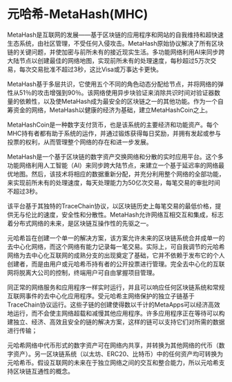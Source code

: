 # 元哈希-MetaHash(MHC)

MetaHash是互联网的发展——基于区块链的应用程序和网站的自我维持和超快速生态系统，由社区管理，不受任何入侵攻击。MetaHash原始协议解决了所有区块链的关键问题，并使加密与前所未有的接近现实生活。多功能网络利用AI来同步跨大陆节点以创建最佳的网络地图，实现前所未有的处理速度，每秒超过5万次交易，每次交易批准不超过3秒，这比Visa或万事达卡更快。

MetaHash基于多层共识，它使用五个不同的角色动态分配给节点，并将网络的弹性从51％的攻击增强到90％。该网络使用异步块验证来消除共识时间对验证器数量的依赖性，以及使MetaHash成为最安全的区块链之一的其他功能。作为一个自筹资金的网络，MetaHash以健康的经济为基础，建立MetaHashCoin之上。

MetaHashCoin是一种数字支付货币，也是该系统的主要经济和功能资产。每个MHC持有者都有助于系统的运作，并通过锻炼获得每日奖励，并拥有发起或参与投票的权利，从而管理整个网络的存在和进一步发展。

MetaHash是一个基于区块链的数字资产交换网络和分散的实时应用平台。这个多功能网络利用人工智能（Al）来同步跨大陆节点，来建立一个基于延迟率的网络最优地图。然后，该技术将相应的数据重新分配，并充分利用整个网络的全部功能，来实现前所未有的处理速度，每天处理能力为50亿次交易，每笔交易的审批时间不超过3秒。

该平台基于其独特的TraceChain协议，以区块链历史上每笔交易的最低价格，提供无与伦比的速度，安全性和分散性。MetaHash允许网络互相交互和集成，标志着分布式网络的未来，是区块链互操作性的先驱之一。

元哈希旨在创建一个单一的解决方案，该方案允许未来的区块链系统合并成单一的去中心化网络，而这个网络有能力记录每一笔交易。实际上，可自我调节的元哈希网络为去中心化互联网的成熟分支的出现奠定了基础，它并不依赖于发布它的个人创建者，而是由用户或元哈希币持有者的公开投票进行管理。完全去中心化的互联网将脱离大公司的控制，终端用户可自由掌握项目管理。

同正常的网络服务和应用程序一样实时运行，并且可以响应任何区块链系统和常规互联网事件的去中心化应用程序。受元哈希主网络保护的独立子链基于TraceChain协议运行。这些子链的创建使得数以千计的MetaApps可以经济高效地运行，而不会使主网络超载和减慢其他应用程序。许多应用程序正在等待可以构建独立、经济、高效且安全的链的解决方案，这样的链可以支持它们对所需的数据进行传输；

元哈希网络中代币形式的数字资产可在网络内共享，并转换为其他网络的代币（数字资产）。另一区块链系统（以太坊、ERC20、比特币）中的任何资产均可转换为元哈希币。假设互联网的未来在于独立网络之间的交互和整合能力，所以元哈希支持区块链互通性的概念。


